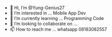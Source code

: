 - 👋 Hi, I’m @Yung-Genius27
- 👀 I’m interested in ... Mobile App Dev
- 🌱 I’m currently learning ... Programming Code
- 💞️ I’m looking to collaborate on ... 
- 📫 How to reach me ... whatsapp 08183082557

<!---
Yung-Genius27/Yung-Genius27 is a ✨ special ✨ repository because its `README.md` (this file) appears on your GitHub profile.
You can click the Preview link to take a look at your changes.
--->
